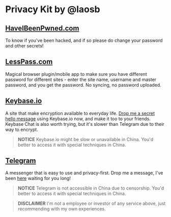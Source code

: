# Privacy Kit by @laosb

## [HaveIBeenPwned.com](https://haveibeenpwned.com)

To know if you've been hacked, and if so please do change your password and other secrets!

## [LessPass.com](https://lesspass.com)

Magical browser plugin/mobile app to make sure you have different password for different sites - enter the site name, username and master password, and you get the password. No syncing, no password uploaded.

## [Keybase.io](https://keybase.io)

A site that make encryption available to everyday life. [Drop me a secret hello message](https://lao.sb/kb/say) using Keybase.io now, and make it too to your friends. Keybase Chat is also worth trying, but it's slower than Telegram due to their way to encrypt.

> **NOTICE** Keybase.io might be slow or unavailable in China. You'd better to access it with special techniques in China.

## [Telegram](https://telegram.org)

A messenger that is easy to use and privacy-first. Drop me a message, I've been [here](https://t.me/laosb) waiting for you long!

> **NOTICE** Telegram is not accessible in China due to censorship. You'd better to access it with special techniques in China.

> **DISCLAIMER** I'm not a employee or investor of any service above, just recommending with my own experiences.
